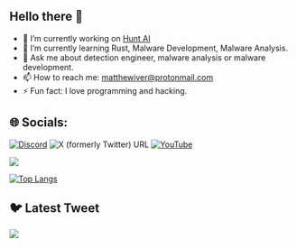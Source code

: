 ## Hello there 👋

- 🔭 I’m currently working on [Hunt AI](https://github.com/Infinit3i/hunt-ai)
- 🌱 I’m currently learning Rust, Malware Development, Malware Analysis.
- 💬 Ask me about detection engineer, malware analysis or malware development.
- 📫 How to reach me: matthewiver@protonmail.com
- ⚡ Fun fact: I love programming and hacking.

## 🌐 Socials:
[![Discord](https://img.shields.io/badge/Discord-%237289DA.svg?logo=discord&logoColor=white)](https://discord.gg/rzSTrk39yE) ![X (formerly Twitter) URL](https://img.shields.io/twitter/url?url=infinit3i)
 [![YouTube](https://img.shields.io/badge/YouTube-%23FF0000.svg?logo=YouTube&logoColor=white)](https://www.youtube.com/@infinit3i) 

<a>
  <img align="center" src="https://github-readme-stats.vercel.app/api?username=infinit3i&theme=dracula&show_icons=true" />
</a>

[![Top Langs](https://github-readme-stats.vercel.app/api/top-langs/?username=infinit3i&layout=donut&theme=dracula)](https://github.com/anuraghazra/github-readme-stats)








## 🐦 Latest Tweet
<a href="https://github.com/VishwaGauravIn/github-twitter-card-embed">
 <img src="https://gtce.itsvg.in/api?username=infinit3i&theme=dracula&response=true&border=true&time=true&icon=default"/>
</a>
